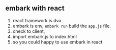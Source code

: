 ## embark with react

1. react framework is dva
2. embark is env, `embark run` build the `app.js` file.
3. check to client,
4. import embark.js to index.html
5. so you could happy to use embark in react
